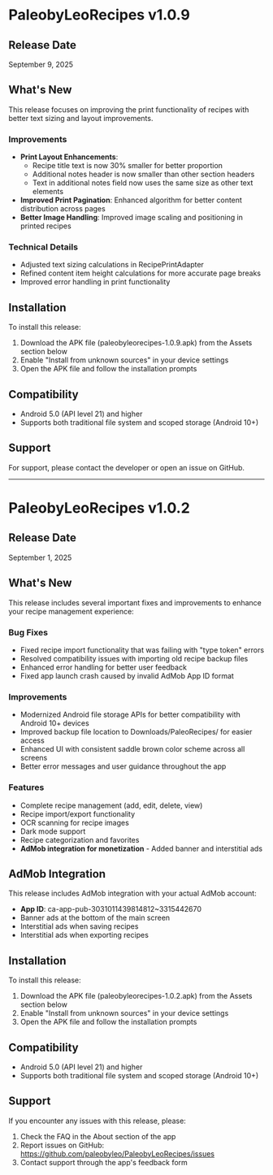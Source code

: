 # PaleobyLeoRecipes v1.0.9

## Release Date
September 9, 2025

## What's New
This release focuses on improving the print functionality of recipes with better text sizing and layout improvements.

### Improvements
- **Print Layout Enhancements**: 
  - Recipe title text is now 30% smaller for better proportion
  - Additional notes header is now smaller than other section headers
  - Text in additional notes field now uses the same size as other text elements
- **Improved Print Pagination**: Enhanced algorithm for better content distribution across pages
- **Better Image Handling**: Improved image scaling and positioning in printed recipes

### Technical Details
- Adjusted text sizing calculations in RecipePrintAdapter
- Refined content item height calculations for more accurate page breaks
- Improved error handling in print functionality

## Installation
To install this release:
1. Download the APK file (paleobyleorecipes-1.0.9.apk) from the Assets section below
2. Enable "Install from unknown sources" in your device settings
3. Open the APK file and follow the installation prompts

## Compatibility
- Android 5.0 (API level 21) and higher
- Supports both traditional file system and scoped storage (Android 10+)

## Support
For support, please contact the developer or open an issue on GitHub.

---

# PaleobyLeoRecipes v1.0.2

## Release Date
September 1, 2025

## What's New
This release includes several important fixes and improvements to enhance your recipe management experience:

### Bug Fixes
- Fixed recipe import functionality that was failing with "type token" errors
- Resolved compatibility issues with importing old recipe backup files
- Enhanced error handling for better user feedback
- Fixed app launch crash caused by invalid AdMob App ID format

### Improvements
- Modernized Android file storage APIs for better compatibility with Android 10+ devices
- Improved backup file location to Downloads/PaleoRecipes/ for easier access
- Enhanced UI with consistent saddle brown color scheme across all screens
- Better error messages and user guidance throughout the app

### Features
- Complete recipe management (add, edit, delete, view)
- Recipe import/export functionality
- OCR scanning for recipe images
- Dark mode support
- Recipe categorization and favorites
- **AdMob integration for monetization** - Added banner and interstitial ads

## AdMob Integration
This release includes AdMob integration with your actual AdMob account:
- **App ID**: ca-app-pub-3031011439814812~3315442670
- Banner ads at the bottom of the main screen
- Interstitial ads when saving recipes
- Interstitial ads when exporting recipes

## Installation
To install this release:
1. Download the APK file (paleobyleorecipes-1.0.2.apk) from the Assets section below
2. Enable "Install from unknown sources" in your device settings
3. Open the APK file and follow the installation prompts

## Compatibility
- Android 5.0 (API level 21) and higher
- Supports both traditional file system and scoped storage (Android 10+)

## Support
If you encounter any issues with this release, please:
1. Check the FAQ in the About section of the app
2. Report issues on GitHub: https://github.com/paleobyleo/PaleobyLeoRecipes/issues
3. Contact support through the app's feedback form